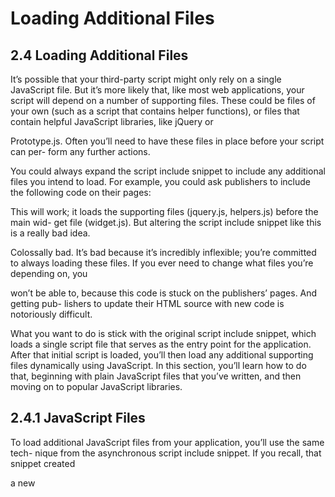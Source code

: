 # Loading Additional Files

## 2.4 Loading Additional Files

It’s possible that your third-party script might only rely on a single JavaScript file. But
it’s more likely that, like most web applications, your script will depend on a number
of supporting files. These could be files of your own (such as a script that contains
helper functions), or files that contain helpful JavaScript libraries, like jQuery or

Prototype.js. Often you’ll need to have these files in place before your script can per-
form any further actions.

You could always expand the script include snippet to include any additional files
you intend to load. For example, you could ask publishers to include the following
code on their pages:

<script src="http://camerastork.com/widget/jquery.js"></script>
<script src="http://camerastork.com/widget/helpers.js"></script>
<script src="http://camerastork.com/widget.js"></script>

This will work; it loads the supporting files (jquery.js, helpers.js) before the main wid-
get file (widget.js). But altering the script include snippet like this is a really bad idea.

Colossally bad. It’s bad because it’s incredibly inflexible; you’re committed to always
loading these files. If you ever need to change what files you’re depending on, you

won’t be able to, because this code is stuck on the publishers’ pages. And getting pub-
lishers to update their HTML source with new code is notoriously difficult.

What you want to do is stick with the original script include snippet, which loads a
single script file that serves as the entry point for the application. After that initial
script is loaded, you’ll then load any additional supporting files dynamically using
JavaScript. In this section, you’ll learn how to do that, beginning with plain JavaScript
files that you’ve written, and then moving on to popular JavaScript libraries.

## 2.4.1 JavaScript Files

To load additional JavaScript files from your application, you’ll use the same tech-
nique from the asynchronous script include snippet. If you recall, that snippet created

a new <script> tag element using document.createElement, and then appended it to
the DOM.
This time around, there are a few catches. For starters, you’ll need to know when
the file has been loaded by the browser before you can execute any functions it

declares. Second, seeing as you might have to load several JavaScript files in this fash-
ion, you’ll want to encapsulate this code in a reusable function.

Figuring out when a file has been loaded isn’t too tricky. The browser has events
that can be listened to that report when a file has been loaded (see figure 2.5). The
only catch is that different browsers support different onload events, and you’ll need

to support all of them. Also, since you don’t have any helpful JavaScript libraries avail-
able (yet), you’ll need to write the raw event-handling code yourself.

The following listing shows an implementation of such a script-loading function,
which we’ve dubbed loadScript. The behavior of this function is visualized in figure 2.5.

**Figure 2.5 The loadScript function loads a JavaScript file from the provided URL and invokes a callback function when that files is ready.**

**Listing 2.3 Asynchronous JavaScriopt loader function**

Listing 2.4 shows loadScript in action. Imagine that you depend on a file named
dom.js that contains a number of cross-browser DOM helper functions critical to your
application. The contents of dom.js might look something like this listing.

Organizing your code into modules like this isn’t required; it’s a convention we’ve
used in developing our own JavaScript apps. We find grouping functions into logically

separated modules makes good sense. You could alternatively place new utility meth-
ods directly on the top-level namespace object. As long as you’re not declaring new

global functions, we won’t object.
To load dom.js and gain access to its helper methods, loadScript is used as follows:

Don’t forget that loadScript loads files asynchronously. In this example, the DOM
helper functions aren’t ready until loadScript’s callback parameter has executed.
Invoking the helper functions immediately after calling loadScript will throw an
exception; the code hasn’t been loaded yet.

## 2.4.2 Libraries

Unless you’re a JavaScript guru, it’s probably unlikely that you’ll be developing this
application using your own DOM helper functions. And why should you? There are

dozens of popular, tested JavaScript libraries out there that have already solved cross-
browser DOM manipulation. As you’ve probably heard hundreds of times, “Why re-
invent the wheel?”

Let’s say that you’ve decided to use the jQuery library in your application. If you’re
not familiar with it, jQuery is currently the most popular JavaScript library on the web.
It provides a concise API for querying and manipulating the DOM, and a number of
helper methods for handling events, performing animations, and making AJAX calls.
jQuery can go a long way toward reducing the amount of code you’ll need to write in
developing third-party JavaScript applications—not to mention the Camera Stork
product widget. Let’s make it a dependency, and load jquery.js using the loadScript
helper function.
Unfortunately, loading a commonly used library like jQuery poses a hurdle for
third-party applications. jQuery itself is nearly ubiquitous,4

and there’s a high chance
that a given publisher may have already loaded it on their own pages. If you try to load
jQuery when it already exists on the page, the two will likely conflict.
NAMESPACES AND NOCONFLICT
The trick to using common libraries is namespacing. You want to load your copy of the
jQuery object inside your application namespace, and only use that copy. Often this
will mean having to modify the library source code itself.

In the case of jQuery, this is easy. The jQuery authors have been kind enough to
provide a helper function called noConflict that allows you to reassign the global
jQuery object ($) to another variable. You can use this function to assign the jQuery
object to your application namespace. To do so, you’ll need to amend the jQuery
source code (jquery.js), as shown in the next listing.

**Listing 2.5 Namespacing the jQuery object**

Not all libraries will have a helper function like jQuery’s noConflict. Depending on
the library, you may have to go to greater lengths to ensure that your file includes
don’t conflict with versions that already exist on the global namespace.

WHAT ABOUT LIBRARIES LOADED FROM A CDN? Google, Microsoft, and other

companies offer free hosting of popular JavaScript libraries on high perfor-
mance CDNs (content delivery networks). These services are great because

CDNs are distributed around the world, serve files ridiculously fast, and free
you from having to serve files yourself. The downside is that you can’t modify
the original library source code, which makes it difficult for use in embedded
scripts.

WHAT ABOUT LIBRARIES LOADED FROM A CDN? Google, Microsoft, and other

companies offer free hosting of popular JavaScript libraries on high perfor-
mance CDNs (content delivery networks). These services are great because

CDNs are distributed around the world, serve files ridiculously fast, and free
you from having to serve files yourself. The downside is that you can’t modify
the original library source code, which makes it difficult for use in embedded
scripts.

SCRIPT AND ASSET LOADERS

Now that we’ve traipsed through the wonderful world of asset loading, you’re proba-
bly wondering to yourself, “Isn’t this a solved problem?” You’re on to something. A

number of commonly used libraries known as script loaders will handle this work for
you. LABjs, a popular script-loading library developed by Kyle Simpson with guidance
from web performance guru Steve Souders (see http://labjs.com/), is optimized to
use different loading techniques depending on the browser or environment. LABjs is
also capable of queueing multiple file loads at once and maintaining execution order
of scripts. LABjs isn’t alone in this endeavor—other libraries, like RequireJS and
yepnope.js, provide varying feature sets centered around loading both JavaScript and
other asset files.
Even if LABjs and other script loaders have you covered, that doesn’t mean you
should forget everything you just learned. There’s value in learning techniques from

first principles. In this book, we try hard to cover basic solutions for third-party pro-
gramming problems, like the JavaScript loading examples we covered in this section.

You’re encouraged to use your own choice of libraries and helper code when it makes
sense. Just listen to your heart; we know you’ll do the right thing.
